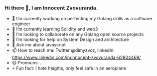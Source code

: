 ### Hi there 👋, I am Innocent Zvovuranda.

- 🔭 I’m currently working on perfecting my Golang skills as a software engineer
- 🌱 I’m currently learning Solidity and web3
- 👯 I’m looking to collaborate on any Golang open source projects
- 🤔 I’m looking for help on System Design and architecture
- 💬 Ask me about javascript
- 📫 How to reach me: Twitter @dimyzvoz, linkedIn: https://www.linkedin.com/in/innocent-zvovuranda-62804468/
- 😄 Pronouns: ...
- ⚡ Fun fact: I hate heights, only feel safe in an aeroplane

